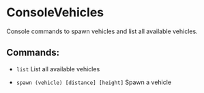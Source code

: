 # ConsoleVehicles	

Console commands to spawn vehicles and list all available vehicles.	

## Commands:	

- `list` List all available vehicles	

- `spawn (vehicle) [distance] [height]` Spawn a vehicle